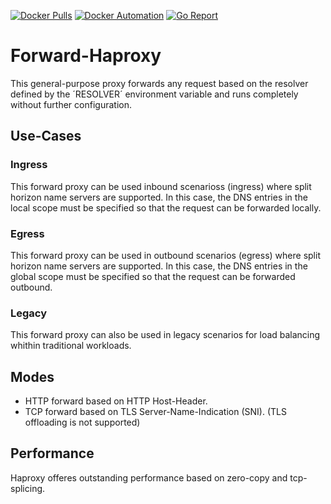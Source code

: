[![Docker Pulls](https://img.shields.io/docker/pulls/flavioaiello/forward-haproxy.svg)](https://hub.docker.com/r/flavioaiello/forward-haproxy/)
[![Docker Automation](
https://img.shields.io/docker/automated/flavioaiello/forward-haproxy.svg)](https://hub.docker.com/r/flavioaiello/forward-haproxy/)
[![Go Report](
https://goreportcard.com/badge/github.com/flavioaiello/forward-haproxy)](https://goreportcard.com/report/github.com/flavioaiello/forward-haproxy)

# Forward-Haproxy
This general-purpose proxy forwards any request based on the resolver defined by the ´RESOLVER´ environment variable and runs completely without further configuration.

## Use-Cases

### Ingress
This forward proxy can be used inbound scenarioss (ingress) where split horizon name servers are supported. In this case, the DNS entries in the local scope must be specified so that the request can be forwarded locally.

### Egress
This forward proxy can be used in outbound scenarios (egress) where split horizon name servers are supported. In this case, the DNS entries in the global scope must be specified so that the request can be forwarded outbound.

### Legacy
This forward proxy can also be used in legacy scenarios for load balancing whithin traditional workloads.

## Modes
- HTTP forward based on HTTP Host-Header.
- TCP forward based on TLS Server-Name-Indication (SNI). (TLS offloading is not supported)

## Performance
Haproxy offeres outstanding performance based on zero-copy and tcp-splicing.
